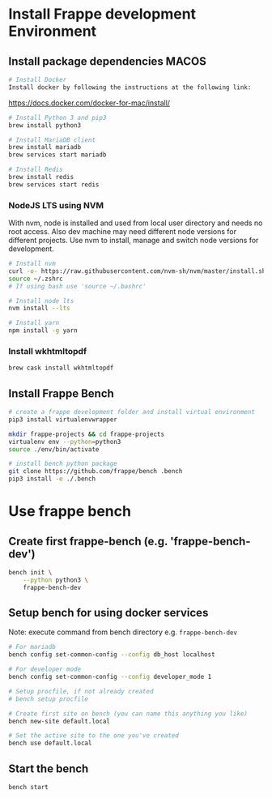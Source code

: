 # Install Frappe development Environment

## Install package dependencies MACOS

```sh
# Install Docker
Install docker by following the instructions at the following link:
```
https://docs.docker.com/docker-for-mac/install/

```sh
# Install Python 3 and pip3
brew install python3

# Install MariaDB client
brew install mariadb
brew services start mariadb

# Install Redis 
brew install redis
brew services start redis
```

### NodeJS LTS using NVM

With nvm, node is installed and used from local user directory and needs no root access.
Also dev machine may need different node versions for different projects.
Use nvm to install, manage and switch node versions for development.

```sh
# Install nvm
curl -o- https://raw.githubusercontent.com/nvm-sh/nvm/master/install.sh | bash
source ~/.zshrc
# If using bash use 'source ~/.bashrc'

# Install node lts
nvm install --lts

# Install yarn
npm install -g yarn
```

### Install wkhtmltopdf

```sh
brew cask install wkhtmltopdf
```

## Install Frappe Bench

```sh
# create a frappe development folder and install virtual environment
pip3 install virtualenvwrapper 

mkdir frappe-projects && cd frappe-projects
virtualenv env --python=python3
source ./env/bin/activate

# install bench python package
git clone https://github.com/frappe/bench .bench
pip3 install -e ./.bench
```

# Use frappe bench

## Create first frappe-bench (e.g. 'frappe-bench-dev')

```sh
bench init \
    --python python3 \
    frappe-bench-dev
```

## Setup bench for using docker services

Note: execute command from bench directory e.g. `frappe-bench-dev` 

```sh
# For mariadb
bench config set-common-config --config db_host localhost

# For developer mode
bench config set-common-config --config developer_mode 1

# Setup procfile, if not already created
# bench setup procfile

# Create first site on bench (you can name this anything you like)
bench new-site default.local

# Set the active site to the one you've created
bench use default.local
```

## Start the bench

```sh
bench start
```
